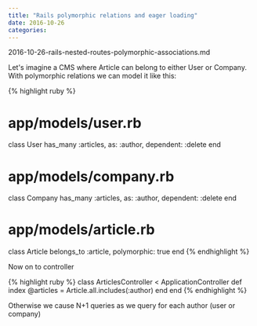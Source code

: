 ```yaml
---
title: "Rails polymorphic relations and eager loading"
date: 2016-10-26
categories:
---
```



2016-10-26-rails-nested-routes-polymorphic-associations.md


Let's imagine a CMS where Article can belong to either User or Company.  With polymorphic relations we can model it like this:

{% highlight ruby %}
# app/models/user.rb
class User
  has_many :articles, as: :author, dependent: :delete
end
# app/models/company.rb
class Company
  has_many :articles, as: :author, dependent: :delete
end
# app/models/article.rb
class Article
  belongs_to :article, polymorphic: true
end
{% endhighlight %}

Now on to controller

{% highlight ruby %}
class ArticlesController < ApplicationController
  def index
    @articles = Article.all.includes(:author)
  end
end
{% endhighlight %}

Otherwise we cause N+1 queries as we query for each author (user or company)
